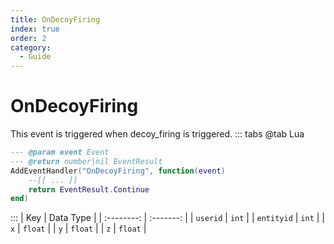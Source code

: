 ```yaml
---
title: OnDecoyFiring
index: true
order: 2
category:
  - Guide
---
```


# OnDecoyFiring
This event is triggered when decoy_firing is triggered.
::: tabs
@tab Lua
```lua
--- @param event Event
--- @return number|nil EventResult
AddEventHandler("OnDecoyFiring", function(event)
    --[[ ... ]]
    return EventResult.Continue
end)
```

:::
|     Key    | Data Type |
| :--------: | :-------: |
|  `userid`  |   `int`   |
| `entityid` |   `int`   |
|     `x`    |  `float`  |
|     `y`    |  `float`  |
|     `z`    |  `float`  |